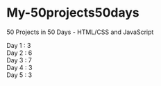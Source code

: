 # My-50projects50days
50 Projects in 50 Days - HTML/CSS and JavaScript

Day 1 : 3  
Day 2 : 6  
Day 3 : 7  
Day 4 : 3  
Day 5 : 3  
